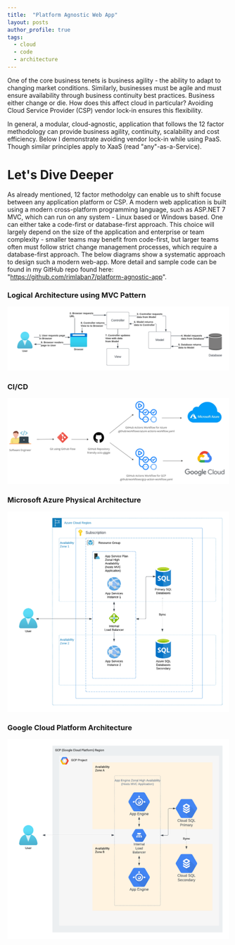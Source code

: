 ```yaml
---
title:  "Platform Agnostic Web App"
layout: posts
author_profile: true
tags:
  - cloud
  - code
  - architecture
---
```


One of the core business tenets is business agility - the ability to adapt to changing market conditions. Similarly, businesses must be agile and must ensure availability through business continuity best practices.  Business either change or die.  How does this affect cloud in particular?  Avoiding Cloud Service Provider (CSP) vendor lock-in ensures this flexibility. 

In general, a modular, cloud-agnostic, application that follows the 12 factor methodology can provide business agility, continuity, scalability and cost efficiency.  Below I demonstrate avoiding vendor lock-in while using PaaS.  Though similar principles apply to XaaS (read "any"-as-a-Service). 

# Let's Dive Deeper
As already mentioned, 12 factor methodolgy can enable us to shift focuse between any application platform or CSP.  A modern web application is built using a modern cross-platform programming language, such as ASP.NET 7 MVC, which can run on any system - Linux based or Windows based.  One can either take a code-first or database-first approach.  This choice will largely depend on the size of the application and enterprise or team complexity - smaller teams may benefit from code-first, but larger teams often must follow strict change management processes, which require a database-first approach.  The below diagrams show a systematic approach to design such a modern web-app.  More detail and sample code can be found in my GitHub repo found here: "https://github.com/rimlaban7/platform-agnostic-app". 

### Logical Architecture using MVC Pattern
![Logical Architecture](assets/images/platform-agnostic-mvc-architecture.png)

### CI/CD
![CI/CD](https://github.com/RoadToCloud/roadtocloud.github.io/blob/main/assets/images/platform-agnostic-ci-cd-flow.png)

### Microsoft Azure Physical Architecture
![Microsoft Azure Physical Architecture](https://github.com/RoadToCloud/roadtocloud.github.io/blob/main/assets/images/platform-agnostic-azure-architecture.png)

### Google Cloud Platform Architecture
![Google Cloud Platform Architecture](https://github.com/RoadToCloud/roadtocloud.github.io/blob/main/assets/images/platform-agnostic-gcp-architecture.png)
